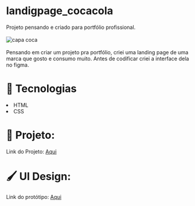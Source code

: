 # landigpage_cocacola
Projeto pensando e criado para portfólio profissional. 
<br>
<br>
![capa coca](https://user-images.githubusercontent.com/63726379/224448033-dad1db7d-7cb8-4198-8d37-c83d3894c468.png)
<br>
<br>
Pensando em criar um projeto pra portfólio, criei uma landing page de uma marca que gosto e consumo muito. 
Antes de codificar criei a interface dela no figma.

# 🚀 Tecnologias
<li> HTML
<br>
<li> CSS

# 🚧 Projeto:
Link do Projeto: <a class="link" target="_blank" href="https://thabataamanda.github.io/landigpage_cocacola/">Aqui</a>

# 🖌️ UI Design:
Link do protótipo: <a class="link" target="_blank" href="https://www.behance.net/gallery/153144725/UI-Design-Landing-page-coca-cola-%28estudo%29">Aqui</a>

